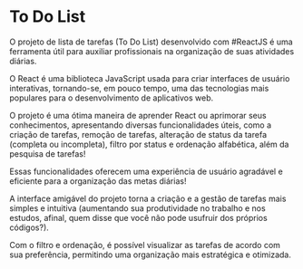 # To Do List

O projeto de lista de tarefas (To Do List) desenvolvido com #ReactJS é uma ferramenta útil para auxiliar profissionais na organização de suas atividades diárias.

O React é uma biblioteca JavaScript usada para criar interfaces de usuário interativas, tornando-se, em pouco tempo, uma das tecnologias mais populares para o desenvolvimento de aplicativos web.

O projeto é uma ótima maneira de aprender React ou aprimorar seus conhecimentos, apresentando diversas funcionalidades úteis, como a criação de tarefas, remoção de tarefas, alteração de status da tarefa (completa ou incompleta), filtro por status e ordenação alfabética, além da pesquisa de tarefas!

Essas funcionalidades oferecem uma experiência de usuário agradável e eficiente para a organização das metas diárias!

 A interface amigável do projeto torna a criação e a gestão de tarefas mais simples e intuitiva (aumentando sua produtividade no trabalho e nos estudos, afinal, quem disse que você não pode usufruir dos próprios códigos?). 

Com o filtro e ordenação, é possível visualizar as tarefas de acordo com sua preferência, permitindo uma organização mais estratégica e otimizada.
